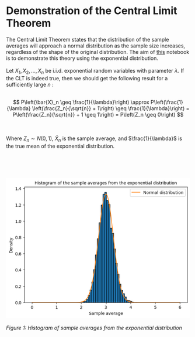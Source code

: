 # Demonstration of the Central Limit Theorem

The Central Limit Theorem states that the distribution of the sample averages will approach a normal distribution as the sample size increases, regardless of the shape of the original distribution. The aim of [this](CLT_code.ipynb) notebook is to demonstrate this theory using the exponential distribution.
<br><br>
Let $X_{1}, X_{2}, ..., X_{n}$ be i.i.d. exponential random variables with parameter $\lambda$. If the CLT is indeed true, then we should get the following result for a sufficiently large $n$ :<br><br>

$$
P\left(\bar{X}_n \geq \frac{1}{\lambda}\right) \approx P\left(\frac{1}{\lambda} \left(\frac{Z_n}{\sqrt{n}} + 1\right) \geq \frac{1}{\lambda}\right) = P\left(\frac{Z_n}{\sqrt{n}} + 1 \geq 1\right) = P\left(Z_n \geq 0\right)
$$

<br><br>Where $Z_n \sim N(0,1)$, $\bar{X}_{n}$ is the sample average, and $\frac{1}{\lambda}$ is the true mean of the exponential distribution.

<br><br><br>

![histogram_of_sample_averages](histogram_of_sample_averages.png)

*Figure 1: Histogram of sample averages from the exponential distribution*
